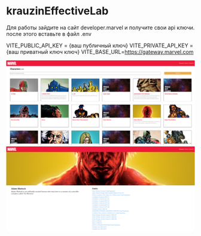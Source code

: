 # krauzinEffectiveLab
 Для работы зайдите на сайт developer.marvel и получите свои api ключи.
 после этого вставьте в файл .env

VITE_PUBLIC_API_KEY = {ваш публичный ключ}
VITE_PRIVATE_API_KEY = {ваш приватный ключ ключ} 
VITE_BASE_URL=https://gateway.marvel.com

![Скриншот 1](git_images/1.png)
![Скриншот 2](git_images/2.png)


